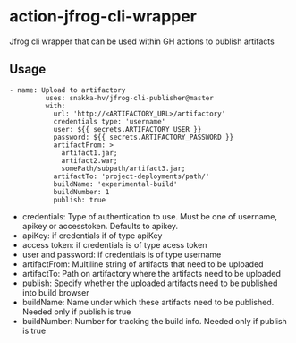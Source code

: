 # action-jfrog-cli-wrapper
Jfrog cli wrapper that can be used within GH actions to publish artifacts

## Usage
```
- name: Upload to artifactory
         uses: snakka-hv/jfrog-cli-publisher@master
         with:
           url: 'http://<ARTIFACTORY_URL>/artifactory'
           credentials type: 'username'
           user: ${{ secrets.ARTIFACTORY_USER }}
           password: ${{ secrets.ARTIFACTORY_PASSWORD }}
           artifactFrom: >
             artifact1.jar;
             artifact2.war;
             somePath/subpath/artifact3.jar;
           artifactTo: 'project-deployments/path/'
           buildName: 'experimental-build'
           buildNumber: 1
           publish: true
```
* credentials: Type of authentication to use. Must be one of username, apikey or accesstoken. Defaults to apikey.
* apiKey: if credentials if of type apiKey
* access token: if credentials is of type acess token
* user and password: if credentials is of type username
* artifactFrom: Multiline string of artifacts that need to be uploaded
* artifactTo: Path on artifactory where the artifacts need to be uploaded
* publish: Specify whether the uploaded artifacts need to be published into build browser
* buildName: Name under which these artifacts need to be published. Needed only if publish is true
* buildNumber: Number for tracking the build info. Needed only if publish is true
